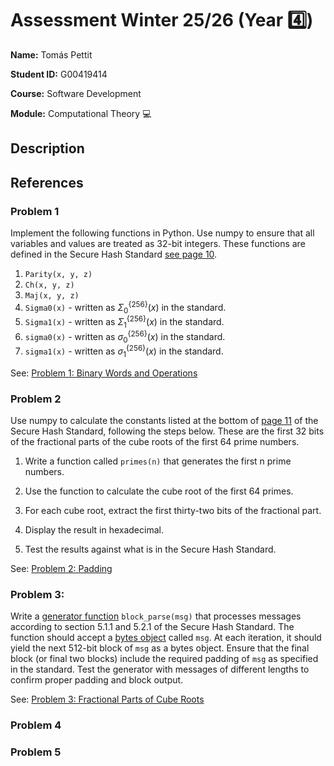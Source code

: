 # Assessment Winter 25/26 (Year 4️⃣)
**Name:** Tomás Pettit

**Student ID:** G00419414

**Course:** Software Development

**Module:** Computational Theory 💻

## Description

## References

### Problem 1
Implement the following functions in Python.
Use numpy to ensure that all variables and values are treated as 32-bit integers.
These functions are defined in the Secure Hash Standard [see page 10](https://nvlpubs.nist.gov/nistpubs/FIPS/NIST.FIPS.180-4.pdf).

1. `Parity(x, y, z)`
2. `Ch(x, y, z)`
3. `Maj(x, y, z)`
4. `Sigma0(x)` - written as $\Sigma_0^{\{256\}}(x)$ in the standard.
5. `Sigma1(x)` - written as $\Sigma_1^{\{256\}}(x)$ in the standard.
6. `sigma0(x)` - written as $\sigma_0^{\{256\}}(x)$ in the standard.
7. `sigma1(x)` - written as $\sigma_1^{\{256\}}(x)$ in the standard.

See: [Problem 1: Binary Words and Operations](https://github.com/tomaspettit/CT-G00419414/blob/main/problems.ipynb)

### Problem 2
Use numpy to calculate the constants listed at the bottom of [page 11](https://nvlpubs.nist.gov/nistpubs/FIPS/NIST.FIPS.180-4.pdf) of the Secure Hash Standard, following the steps below.
These are the first 32 bits of the fractional parts of the cube roots of the first 64 prime numbers.

1. Write a function called `primes(n)` that generates the first n prime numbers.

2. Use the function to calculate the cube root of the first 64 primes.

3. For each cube root, extract the first thirty-two bits of the fractional part.

4. Display the result in hexadecimal.

5. Test the results against what is in the Secure Hash Standard.

See: [Problem 2: Padding](https://github.com/tomaspettit/CT-G00419414/blob/main/problems.ipynb)

### Problem 3:

Write a [generator function](https://realpython.com/introduction-to-python-generators/) `block_parse(msg)` that processes messages according to section 5.1.1 and 5.2.1 of the Secure Hash Standard.
The function should accept a [bytes object](https://realpython.com/python-bytes/) called `msg`.
At each iteration, it should yield the next 512-bit block of `msg` as a bytes object.
Ensure that the final block (or final two blocks) include the required padding of `msg` as specified in the standard.
Test the generator with messages of different lengths to confirm proper padding and block output.

See: [Problem 3: Fractional Parts of Cube Roots](https://github.com/tomaspettit/CT-G00419414/blob/main/problems.ipynb)

### Problem 4

### Problem 5
